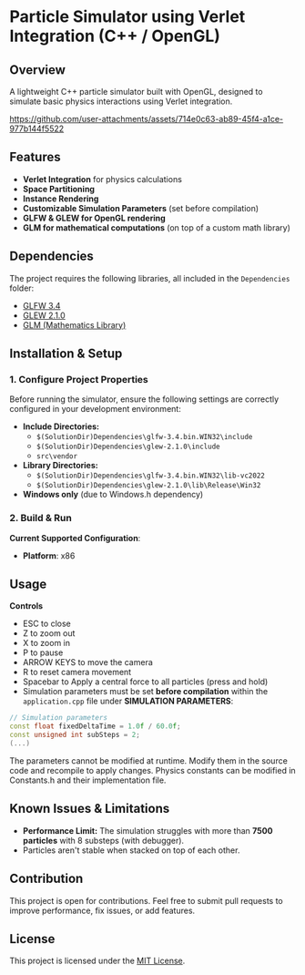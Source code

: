 # Particle Simulator using Verlet Integration (C++ / OpenGL)

## Overview
A lightweight C++ particle simulator built with OpenGL, designed to simulate basic physics interactions using Verlet integration. 



https://github.com/user-attachments/assets/714e0c63-ab89-45f4-a1ce-977b144f5522



## Features
- **Verlet Integration** for physics calculations
- **Space Partitioning** 
- **Instance Rendering** 
- **Customizable Simulation Parameters** (set before compilation)
- **GLFW & GLEW for OpenGL rendering**
- **GLM for mathematical computations** (on top of a custom math library)

## Dependencies
The project requires the following libraries, all included in the `Dependencies` folder:
- [GLFW 3.4](https://www.glfw.org/)
- [GLEW 2.1.0](http://glew.sourceforge.net/)
- [GLM (Mathematics Library)](https://glm.g-truc.net/0.9.9/index.html)

## Installation & Setup
### 1. Configure Project Properties
Before running the simulator, ensure the following settings are correctly configured in your development environment:
- **Include Directories:**
  - `$(SolutionDir)Dependencies\glfw-3.4.bin.WIN32\include`
  - `$(SolutionDir)Dependencies\glew-2.1.0\include`
  - `src\vendor`
- **Library Directories:**
  - `$(SolutionDir)Dependencies\glfw-3.4.bin.WIN32\lib-vc2022`
  - `$(SolutionDir)Dependencies\glew-2.1.0\lib\Release\Win32`
- **Windows only** (due to Windows.h dependency)

### 2. Build & Run
  **Current Supported Configuration**:
  - **Platform**: x86

## Usage
**Controls**
- ESC to close
- Z to zoom out
- X to zoom in
- P to pause
- ARROW KEYS to move the camera
- R to reset camera movement
- Spacebar to Apply a central force to all particles (press and hold)
- Simulation parameters must be set **before compilation** within the `application.cpp` file under **SIMULATION PARAMETERS**:
```cpp
// Simulation parameters
const float fixedDeltaTime = 1.0f / 60.0f;
const unsigned int subSteps = 2;
(...)
```
The parameters cannot be modified at runtime. Modify them in the source code and recompile to apply changes.
Physics constants can be modified in Constants.h and their implementation file.

## Known Issues & Limitations
- **Performance Limit:** The simulation struggles with more than **7500 particles** with 8 substeps (with debugger).
- Particles aren't stable when stacked on top of each other.

## Contribution
This project is open for contributions. Feel free to submit pull requests to improve performance, fix issues, or add features.

## License
This project is licensed under the [MIT License](LICENSE).
